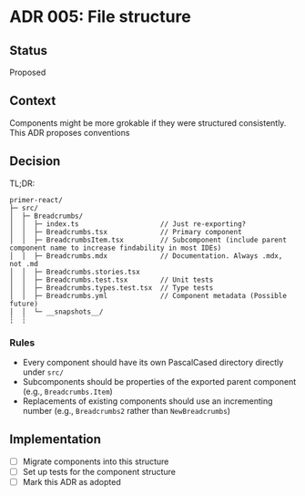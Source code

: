 # ADR 005: File structure

## Status

Proposed

## Context

Components might be more grokable if they were structured consistently. This ADR proposes conventions

## Decision

TL;DR:

```
primer-react/
├─ src/
│  ├─ Breadcrumbs/
│  │  ├─ index.ts                    // Just re-exporting?
│  │  ├─ Breadcrumbs.tsx             // Primary component
│  │  ├─ BreadcrumbsItem.tsx         // Subcomponent (include parent component name to increase findability in most IDEs)
│  │  ├─ Breadcrumbs.mdx             // Documentation. Always .mdx, not .md
│  │  ├─ Breadcrumbs.stories.tsx
│  │  ├─ Breadcrumbs.test.tsx        // Unit tests
│  │  ├─ Breadcrumbs.types.test.tsx  // Type tests
│  │  ├─ Breadcrumbs.yml             // Component metadata (Possible future)
│  │  └─ __snapshots__/
┆  ┆
```

### Rules

- Every component should have its own PascalCased directory directly under `src/`
- Subcomponents should be properties of the exported parent component (e.g., `Breadcrumbs.Item`)
- Replacements of existing components should use an incrementing number (e.g., `Breadcrumbs2` rather than `NewBreadcrumbs`)

## Implementation

- [ ] Migrate components into this structure
- [ ] Set up tests for the component structure
- [ ] Mark this ADR as adopted
